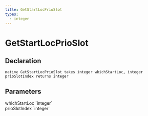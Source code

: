 ```yaml
---
title: GetStartLocPrioSlot
types:
  - integer
---
```


# GetStartLocPrioSlot

## Declaration

```
native GetStartLocPrioSlot takes integer whichStartLoc, integer prioSlotIndex returns integer
```

## Parameters
<dl>
  <dt>whichStartLoc `integer`</dt>
  <dd></dd>

  <dt>prioSlotIndex `integer`</dt>
  <dd></dd>
</dl>